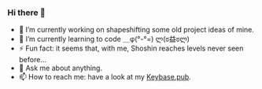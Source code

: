 ### Hi there 👋

<!--
**jpleboeuf/jpleboeuf** is a ✨ _special_ ✨ repository because its `README.md` (this file) appears on your GitHub profile.

Here are some ideas to get you started:

- 🔭 I’m currently working on ...
- 🌱 I’m currently learning ...
- 👯 I’m looking to collaborate on ...
- 🤔 I’m looking for help with ...
- 💬 Ask me about ...
- 📫 How to reach me: ...
- 😄 Pronouns: ...
- ⚡ Fun fact: ...
-->

- 🔭 I’m currently working on shapeshifting some old project ideas of mine.
- 🌱 I’m currently learning to code ＿φ(°-°=) ლ(ಠ益ಠლ)
- ⚡ Fun fact: it seems that, with me, Shoshin reaches levels never seen before…
- 💬 Ask me about anything.
- 📫 How to reach me: have a look at my [Keybase.pub](https://jpleboeuf.keybase.pub/).
